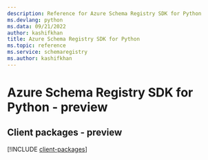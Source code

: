 ```yaml
---
description: Reference for Azure Schema Registry SDK for Python
ms.devlang: python
ms.data: 09/21/2022
author: kashifkhan
title: Azure Schema Registry SDK for Python
ms.topic: reference
ms.service: schemaregistry
ms.author: kashifkhan
---
```

# Azure Schema Registry SDK for Python - preview

## Client packages - preview
[!INCLUDE [client-packages](schema-registry-client-index.md)]